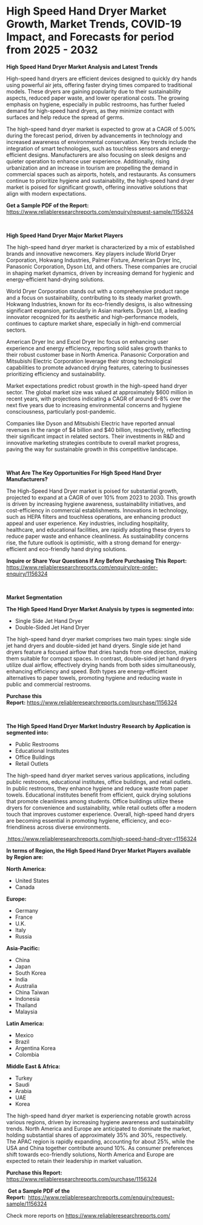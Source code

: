 <p><h1>High Speed Hand Dryer Market Growth, Market Trends, COVID-19 Impact, and Forecasts for period from 2025 - 2032</h1></p><p><strong>High Speed Hand Dryer Market Analysis and Latest Trends</strong></p>
<p><p>High-speed hand dryers are efficient devices designed to quickly dry hands using powerful air jets, offering faster drying times compared to traditional models. These dryers are gaining popularity due to their sustainability aspects, reduced paper waste, and lower operational costs. The growing emphasis on hygiene, especially in public restrooms, has further fueled demand for high-speed hand dryers, as they minimize contact with surfaces and help reduce the spread of germs.</p><p>The high-speed hand dryer market is expected to grow at a CAGR of 5.00% during the forecast period, driven by advancements in technology and increased awareness of environmental conservation. Key trends include the integration of smart technologies, such as touchless sensors and energy-efficient designs. Manufacturers are also focusing on sleek designs and quieter operation to enhance user experience. Additionally, rising urbanization and an increase in tourism are propelling the demand in commercial spaces such as airports, hotels, and restaurants. As consumers continue to prioritize hygiene and sustainability, the high-speed hand dryer market is poised for significant growth, offering innovative solutions that align with modern expectations.</p></p>
<p><strong>Get a Sample PDF of the Report:&nbsp;</strong> <a href="https://www.reliableresearchreports.com/enquiry/request-sample/1156324?utm_campaign=2740&utm_medium=2&utm_source=Github&utm_content=ia&utm_term=04042025&utm_id=high-speed-hand-dryer">https://www.reliableresearchreports.com/enquiry/request-sample/1156324</a></p>
<p>&nbsp;</p>
<p><strong>High Speed Hand Dryer Major Market Players</strong></p>
<p><p>The high-speed hand dryer market is characterized by a mix of established brands and innovative newcomers. Key players include World Dryer Corporation, Hokwang Industries, Palmer Fixture, American Dryer Inc, Panasonic Corporation, Dyson Ltd, and others. These companies are crucial in shaping market dynamics, driven by increasing demand for hygienic and energy-efficient hand-drying solutions.</p><p>World Dryer Corporation stands out with a comprehensive product range and a focus on sustainability, contributing to its steady market growth. Hokwang Industries, known for its eco-friendly designs, is also witnessing significant expansion, particularly in Asian markets. Dyson Ltd, a leading innovator recognized for its aesthetic and high-performance models, continues to capture market share, especially in high-end commercial sectors.</p><p>American Dryer Inc and Excel Dryer Inc focus on enhancing user experience and energy efficiency, reporting solid sales growth thanks to their robust customer base in North America. Panasonic Corporation and Mitsubishi Electric Corporation leverage their strong technological capabilities to promote advanced drying features, catering to businesses prioritizing efficiency and sustainability.</p><p>Market expectations predict robust growth in the high-speed hand dryer sector. The global market size was valued at approximately $600 million in recent years, with projections indicating a CAGR of around 6-8% over the next five years due to increasing environmental concerns and hygiene consciousness, particularly post-pandemic. </p><p>Companies like Dyson and Mitsubishi Electric have reported annual revenues in the range of $4 billion and $40 billion, respectively, reflecting their significant impact in related sectors. Their investments in R&D and innovative marketing strategies contribute to overall market progress, paving the way for sustainable growth in this competitive landscape.</p></p>
<p>&nbsp;</p>
<p><strong>What Are The Key Opportunities For High Speed Hand Dryer Manufacturers?</strong></p>
<p><p>The High-Speed Hand Dryer market is poised for substantial growth, projected to expand at a CAGR of over 10% from 2023 to 2030. This growth is driven by increasing hygiene awareness, sustainability initiatives, and cost-efficiency in commercial establishments. Innovations in technology, such as HEPA filters and touchless operations, are enhancing product appeal and user experience. Key industries, including hospitality, healthcare, and educational facilities, are rapidly adopting these dryers to reduce paper waste and enhance cleanliness. As sustainability concerns rise, the future outlook is optimistic, with a strong demand for energy-efficient and eco-friendly hand drying solutions.</p></p>
<p><strong>Inquire or Share Your Questions If Any Before Purchasing This Report:</strong> <a href="https://www.reliableresearchreports.com/enquiry/pre-order-enquiry/1156324?utm_campaign=2740&utm_medium=2&utm_source=Github&utm_content=ia&utm_term=04042025&utm_id=high-speed-hand-dryer">https://www.reliableresearchreports.com/enquiry/pre-order-enquiry/1156324</a></p>
<p>&nbsp;</p>
<p><strong>Market Segmentation</strong></p>
<p><strong>The High Speed Hand Dryer Market Analysis by types is segmented into:</strong></p>
<p><ul><li>Single Side Jet Hand Dryer</li><li>Double-Sided Jet Hand Dryer</li></ul></p>
<p><p>The high-speed hand dryer market comprises two main types: single side jet hand dryers and double-sided jet hand dryers. Single side jet hand dryers feature a focused airflow that dries hands from one direction, making them suitable for compact spaces. In contrast, double-sided jet hand dryers utilize dual airflow, effectively drying hands from both sides simultaneously, enhancing efficiency and speed. Both types are energy-efficient alternatives to paper towels, promoting hygiene and reducing waste in public and commercial restrooms.</p></p>
<p><strong>Purchase this Report:&nbsp;</strong><a href="https://www.reliableresearchreports.com/purchase/1156324?utm_campaign=2740&utm_medium=2&utm_source=Github&utm_content=ia&utm_term=04042025&utm_id=high-speed-hand-dryer">https://www.reliableresearchreports.com/purchase/1156324</a></p>
<p>&nbsp;</p>
<p><strong>The High Speed Hand Dryer Market Industry Research by Application is segmented into:</strong></p>
<p><ul><li>Public Restrooms</li><li>Educational Institutes</li><li>Office Buildings</li><li>Retail Outlets</li></ul></p>
<p><p>The high-speed hand dryer market serves various applications, including public restrooms, educational institutes, office buildings, and retail outlets. In public restrooms, they enhance hygiene and reduce waste from paper towels. Educational institutes benefit from efficient, quick drying solutions that promote cleanliness among students. Office buildings utilize these dryers for convenience and sustainability, while retail outlets offer a modern touch that improves customer experience. Overall, high-speed hand dryers are becoming essential in promoting hygiene, efficiency, and eco-friendliness across diverse environments.</p></p>
<p><a href="https://www.reliableresearchreports.com/high-speed-hand-dryer-r1156324?utm_campaign=2740&utm_medium=2&utm_source=Github&utm_content=ia&utm_term=04042025&utm_id=high-speed-hand-dryer">&nbsp;https://www.reliableresearchreports.com/high-speed-hand-dryer-r1156324</a></p>
<p><strong>In terms of Region, the High Speed Hand Dryer Market Players available by Region are:</strong></p>
<p>
    <p> <strong> North America: </strong>
        <ul>
            <li>United States</li>
            <li>Canada</li>
        </ul>
        </p> 
    <p> <strong> Europe: </strong>
        <ul>
            <li>Germany</li>
            <li>France</li>
            <li>U.K.</li>
            <li>Italy</li>
            <li>Russia</li>
        </ul>
        </p> 
    <p> <strong> Asia-Pacific: </strong>
        <ul>
            <li>China</li>
            <li>Japan</li>
            <li>South Korea</li>
            <li>India</li>
            <li>Australia</li>
            <li>China Taiwan</li>
            <li>Indonesia</li>
            <li>Thailand</li>
            <li>Malaysia</li>
        </ul>
        </p> 
    <p> <strong> Latin America: </strong>
        <ul>
            <li>Mexico</li>
            <li>Brazil</li>
            <li>Argentina Korea</li>
            <li>Colombia</li>
        </ul>
        </p> 
    <p> <strong> Middle East & Africa: </strong>
        <ul>
            <li>Turkey</li>
            <li>Saudi</li>
            <li>Arabia</li>
            <li>UAE</li>
            <li>Korea</li>
        </ul>
    </p>
    </p>
<p><p>The high-speed hand dryer market is experiencing notable growth across various regions, driven by increasing hygiene awareness and sustainability trends. North America and Europe are anticipated to dominate the market, holding substantial shares of approximately 35% and 30%, respectively. The APAC region is rapidly expanding, accounting for about 25%, while the USA and China together contribute around 10%. As consumer preferences shift towards eco-friendly solutions, North America and Europe are expected to retain their leadership in market valuation.</p></p>
<p><strong>Purchase this Report: </strong><a href="https://www.reliableresearchreports.com/purchase/1156324?utm_campaign=2740&utm_medium=2&utm_source=Github&utm_content=ia&utm_term=04042025&utm_id=high-speed-hand-dryer">https://www.reliableresearchreports.com/purchase/1156324</a></p>
<p>&nbsp;<strong>Get a Sample PDF of the Report:&nbsp;&nbsp;</strong><a href="https://www.reliableresearchreports.com/enquiry/request-sample/1156324?utm_campaign=2740&utm_medium=2&utm_source=Github&utm_content=ia&utm_term=04042025&utm_id=high-speed-hand-dryer">https://www.reliableresearchreports.com/enquiry/request-sample/1156324</a></p>
<p><strong></strong></p>
<p>Check more reports on <a href="https://www.reliableresearchreports.com/?utm_campaign=2740&utm_medium=2&utm_source=Github&utm_content=ia&utm_term=04042025&utm_id=high-speed-hand-dryer">https://www.reliableresearchreports.com/</a></p>